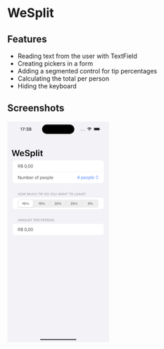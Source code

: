# WeSplit

## Features

- Reading text from the user with TextField
- Creating pickers in a form
- Adding a segmented control for tip percentages
- Calculating the total per person
- Hiding the keyboard

## Screenshots

![screenshot](/screens/we-split.png)

